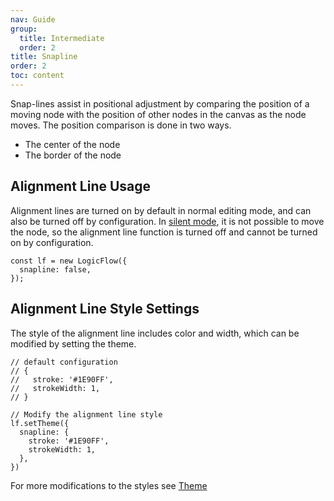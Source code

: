 ```yaml
---
nav: Guide
group:
  title: Intermediate
  order: 2
title: Snapline
order: 2
toc: content
---
```


Snap-lines assist in positional adjustment by comparing the position of a moving node with the
position of other nodes in the canvas as the node moves. The position comparison is done in two
ways.

- The center of the node
- The border of the node

## Alignment Line Usage

Alignment lines are turned on by default in normal editing mode, and can also be turned off by
configuration.
In [silent mode](silent-mode.en.md#silent-mode), it is not possible to move the node, so the
alignment line function is turned off and cannot be turned on by configuration.

```tsx | pure
const lf = new LogicFlow({
  snapline: false,
});
```

## Alignment Line Style Settings

The style of the alignment line includes color and width, which can be modified by setting the
theme.

```tsx | pure
// default configuration
// {
//   stroke: '#1E90FF',
//   strokeWidth: 1,
// }

// Modify the alignment line style
lf.setTheme({
  snapline: {
    stroke: '#1E90FF',
    strokeWidth: 1,
  },
})
```

<example :height="400" ></example>

For more modifications to the styles see [Theme](../basic/theme.en.md)
